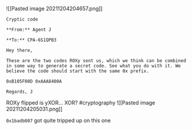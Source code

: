 ![[Pasted image 20211204204657.png]]
```
Cryptic code

**From:** Agent J

**To:** CPA-6S1QPB3

Hey there,

These are the two codes ROXy sent us, which we think can be combined in some way to generate a secret code. See what you do with it. We believe the code should start with the same 0x prefix.

0xB105F00D 0xAAA8400A

Regards, J
```

ROXy flipped is yXOR...
XOR?
#cryptography 
![[Pasted image 20211204205031.png]]

`0x1badb007`
got quite tripped up on this one